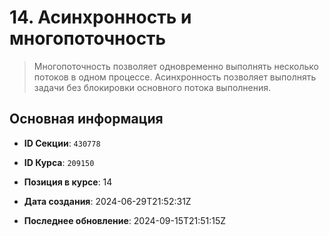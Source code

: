 # 14. Асинхронность и многопоточность


> Многопоточность позволяет одновременно выполнять несколько потоков в одном процессе. Асинхронность позволяет выполнять задачи без блокировки основного потока выполнения.


## Основная информация

- **ID Секции**: `430778`
- **ID Курса**: `209150`
- **Позиция в курсе**: 14
- **Дата создания**: 2024-06-29T21:52:31Z

- **Последнее обновление**: 2024-09-15T21:51:15Z
